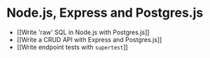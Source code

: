 # Node.js, Express and Postgres.js

- [[Write 'raw' SQL in Node.js with Postgres.js]]
- [[Write a CRUD API with Express and Postgres.js]]
- [[Write endpoint tests with `supertest`]]